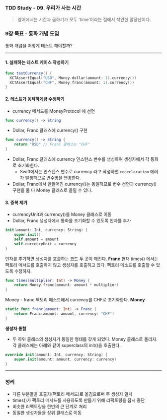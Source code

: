 ### TDD Study - 09. 우리가 사는 시간
> 영어에서는 시간과 곱하기가 모두 'time'이라는 점에서 착안한 말장난이다.

### 9장 목표 - 통화 개념 도입
통화 개념을 어떻게 테스트 해야할까?

---

#### 1. 실패하는 테스트 케이스 작성하기
```swift
func testCurrency() {
  XCTAssertEqual("USD", Money.dollar(amount: 1).currency())
  XCTAssertEqual("CHF", Money.franc(amount: 1).currency())
}
```

#### 2. 테스트가 동작하게끔 수정하기
- currency 메서드를 MoneyProtocol 에 선언
```swift
func currency() -> String
```
- Dollar, Franc 클래스에 currency() 구현
```swift
func currency() -> String {
    return "USD" // Franc 클래스는 "CHF"
}
```

- Dollar, Franc 클래스에 currency 인스턴스 변수를 생성하여 생성자에서 각 통화로 초기화한다.
  - Swift에서는 인스턴스 변수로 currency 라고 작성하면 `redeclaration` 에러가 발생하므로 변수명을 변경한다.
- Dollar, Franc에서 만들어진 currency()는 동일하므로 변수 선언과 currency() 구현을 둘 다 Money 클래스로 올릴 수 있다.

#### 3. 중복 제거
- currencyUnit과 currency()를 Money 클래스로 이동
- Dollar, Franc 생성자에서 통화를 초기화할 수 있도록 인자를 추가
```swift
init(amount: Int, currency: String) {
    super.init()
    self.amount = amount
    self.currencyUnit = currency
}
```

인자를 추가하면 생성자를 호출하는 코드 두 곳이 깨진다.
**Franc**
현재 times() 에서는 팩토리 메서드를 호출하지 않고 생성자를 호출하고 있다.
팩토리 메소드를 호출할 수 있도록 수정하자.
```swift
func times(multiplier: Int) -> Money {
    return Money.franc(amount: amount * multiplier)
}
```

Money - franc 팩토리 메소드에서 currency를 CHF로 초기화한다.
**Money**
```swift
static func franc(amount: Int) -> Franc {
    return Franc(amount: amount, currency: "CHF")
}
```

**생성자 통합**
- 두 하위 클래스의 생성자가 동일한 형태를 갖게 되었다. Money 클래스로 올리자.
각 클래스에는 아래와 같이 superclass의 init()을 호출한다.
```swift
override init(amount: Int, currency: String) {
    super.init(amount: amount, currency: currency)
}
```

---
### 정리
- 다른 부분들을 호출자(팩토리 메서드)로 옮김으로써 두 생성자 일치
- times()가 팩토리 메서드를 사용하도록 만들기 위해 리팩토링을 잠시 중단
- 비슷한 리팩토링을 한번의 큰 단계로 처리
- 동일한 생성자들을 상위 클래스로 이동
